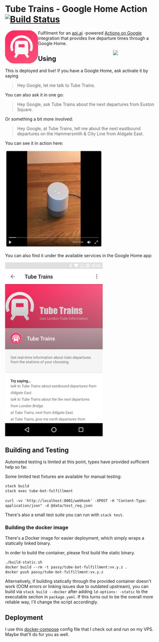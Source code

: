 # Tube Trains - Google Home Action [![Build Status](https://travis-ci.org/passy/tube-trains-bot.svg?branch=master)](https://travis-ci.org/passy/tube-trains-bot)

<img src="assets/smol.png" align="left" />

Fulfilment for an [api.ai](https://api.ai/) -powered [Actions on Google](https://developers.google.com/actions/) integration
that provides live departure times through a Google Home.

<img src="https://developers.google.com/actions/images/badges/XPM_BADGING_GoogleAssistant_VER.png" align="right" width=150 />

## Using

This is deployed and live! If you have a Google Home, ask activate it by saying

> Hey Google, let me talk to Tube Trains.

You can also ask it in one go:

> Hey Google, ask Tube Trains about the next departures from Euston Square.

Or something a bit more involved:

> Hey Google, at Tube Trains, tell me about the next eastbound departures on the Hammersmith & City Line from Aldgate East.

You can see it in action here:

[<img src="assets/video_thumb.png" width=320>](https://twitter.com/passy/status/843184619935715332)

You can also find it under the available services in the Google Home app:

<img src="assets/app.png" width=320>

## Building and Testing

Automated testing is limited at this point, types have provided sufficient help so far.

Some limited test fixtures are available for manual testing:

```
stack build
stack exec tube-bot-fulfillment

curl -vv 'http://localhost:8001/webhook' -XPOST -H "Content-Type: application/json" -d @data/test_req.json
```

There's also a small test suite you can run with `stack test`.

### Building the docker image

There's a Docker image for easier deployment, which simply wraps a statically linked
binary.

In order to build the container, please first build the static binary.

```
./build-static.sh
docker build --rm -t passy/tube-bot-fulfillment:vx.y.z .
docker push passy/tube-bot-fulfillment:vx.y.z
```

Alternatively, if building statically through the provided container doesn't work
(OOM errors or linking issues due to outdated upstream), you can build via
`stack build --docker` after adding `ld-options: -static` to the executable section
in `package.yaml`. If this turns out to be the overall more reliable way, I'll
change the script accordingly.

## Deployment

I use this [docker-compose](https://github.com/passy/tube-bot-fulfillment-deployment) config file
that I check out and run on my VPS. Maybe that'll do for you as well.
